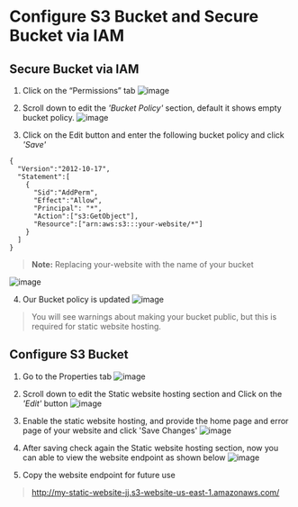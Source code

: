 # Configure S3 Bucket and Secure Bucket via IAM

## Secure Bucket via IAM
1. Click on the “Permissions” tab
![image](https://github.com/sateeshfrnd/Deploy-Static-Website-on-AWS/assets/8160366/3311d794-d70b-4dd8-8d5e-ffef2d3c89af)

2. Scroll down to edit the *'Bucket Policy'* section, default it shows empty bucket policy.
![image](https://github.com/sateeshfrnd/Deploy-Static-Website-on-AWS/assets/8160366/8ed17c50-baa7-4e68-859d-d9aec081aea8)

3. Click on the Edit button and enter the following bucket policy and click *'Save'*
```
{
  "Version":"2012-10-17",
  "Statement":[
    {
      "Sid":"AddPerm",
      "Effect":"Allow",
      "Principal": "*",
      "Action":["s3:GetObject"],
      "Resource":["arn:aws:s3:::your-website/*"]
    }
  ]
}
```
> **Note:** Replacing your-website with the name of your bucket

![image](https://github.com/sateeshfrnd/Deploy-Static-Website-on-AWS/assets/8160366/c0fd7a6f-edf0-46cb-90df-aecc47841245)


4. Our Bucket policy is updated 
![image](https://github.com/sateeshfrnd/Deploy-Static-Website-on-AWS/assets/8160366/a4fedb59-6329-4d7d-83bf-3a3cc205211a)

> You will see warnings about making your bucket public, but this is required for static website hosting.



## Configure S3 Bucket
1. Go to the Properties tab
![image](https://github.com/sateeshfrnd/Deploy-Static-Website-on-AWS/assets/8160366/e9f3163d-7861-4e66-9ab4-d8a1aea9f980)

2. Scroll down to edit the Static website hosting section and Click on the *'Edit'* button
![image](https://github.com/sateeshfrnd/Deploy-Static-Website-on-AWS/assets/8160366/416db0af-76ea-4018-8e49-db838b65de21)

3. Enable the static website hosting, and provide the home page and error page of your website and click 'Save Changes'
![image](https://github.com/sateeshfrnd/Deploy-Static-Website-on-AWS/assets/8160366/2fe9802b-cb23-4753-b52b-546efa767dbf)

4. After saving check again the Static website hosting section, now you can able to view the website endpoint as shown below
![image](https://github.com/sateeshfrnd/Deploy-Static-Website-on-AWS/assets/8160366/2bd6a2a9-53ad-4653-be8e-b7a4a65a4558)

5. Copy the website endpoint for future use
> http://my-static-website-jj.s3-website-us-east-1.amazonaws.com/
